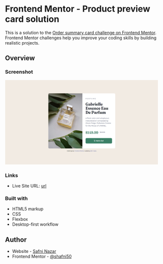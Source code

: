 # Frontend Mentor - Product preview card solution

This is a solution to the [Order summary card challenge on Frontend Mentor](https://www.frontendmentor.io/challenges/product-preview-card-component-GO7UmttRfa). Frontend Mentor challenges help you improve your coding skills by building realistic projects. 

## Overview

### Screenshot

![](./images/screenshot.png)

### Links

- Live Site URL: [url](https://shafni50.github.io/productcardcomponent/)


### Built with

- HTML5 markup
- CSS 
- Flexbox
- Desktop-first workflow

## Author

- Website - [Safni Nazar](https://linktr.ee/shafni50)
- Frontend Mentor - [@shafni50](https://www.frontendmentor.io/profile/shafni50)
